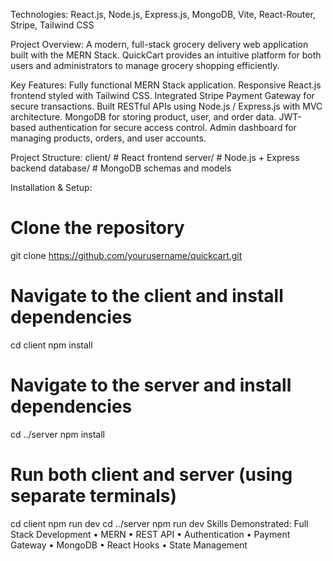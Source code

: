 Technologies: React.js, Node.js, Express.js, MongoDB, Vite, React-Router, Stripe, Tailwind CSS

Project Overview:
A modern, full-stack grocery delivery web application built with the MERN Stack. QuickCart provides an intuitive platform for both users and administrators to manage grocery shopping efficiently.

Key Features:
Fully functional MERN Stack application.
Responsive React.js frontend styled with Tailwind CSS.
Integrated Stripe Payment Gateway for secure transactions.
Built RESTful APIs using Node.js / Express.js with MVC architecture.
MongoDB for storing product, user, and order data.
JWT-based authentication for secure access control.
Admin dashboard for managing products, orders, and user accounts.

Project Structure:
client/     # React frontend
server/     # Node.js + Express backend
database/   # MongoDB schemas and models

Installation & Setup:
# Clone the repository
git clone https://github.com/yourusername/quickcart.git

# Navigate to the client and install dependencies
cd client
npm install

# Navigate to the server and install dependencies
cd ../server
npm install

# Run both client and server (using separate terminals)
cd client
npm run dev
cd ../server
npm run dev
Skills Demonstrated:
Full Stack Development • MERN • REST API • Authentication • Payment Gateway • MongoDB • React Hooks • State Management
